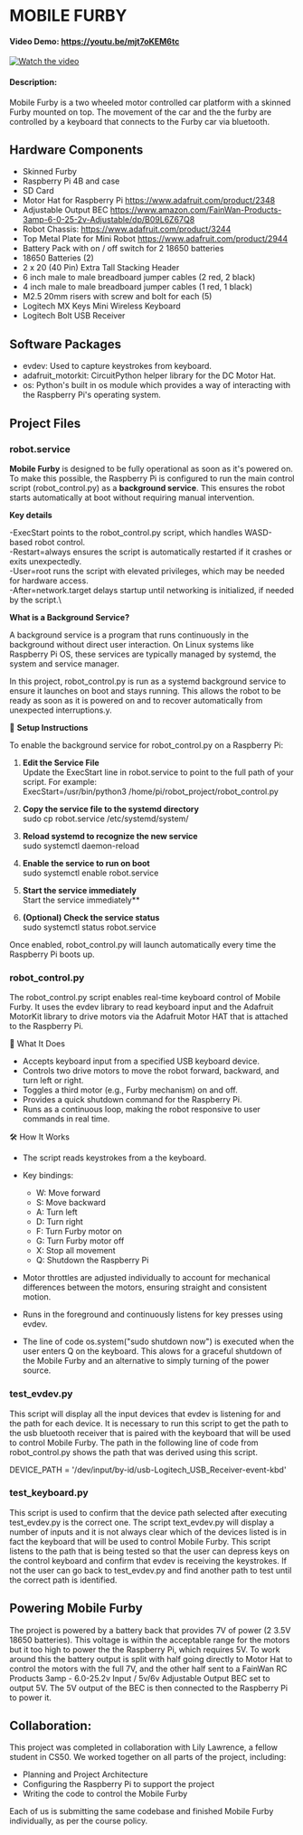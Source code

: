 # MOBILE FURBY
#### Video Demo:  https://youtu.be/mjt7oKEM6tc

[![Watch the video](https://img.youtube.com/vi/mjt7oKEM6tc/maxresdefault.jpg)](https://youtu.be/mjt7oKEM6tc)

#### Description:

Mobile Furby is a two wheeled motor controlled car platform with a skinned Furby mounted on top. The movement of the car and the the furby are controlled by a keyboard that connects to the Furby car via bluetooth.

## Hardware Components

- Skinned Furby
- Raspberry Pi 4B and case
- SD Card
- Motor Hat for Raspberry Pi    https://www.adafruit.com/product/2348
- Adjustable Output BEC    https://www.amazon.com/FainWan-Products-3amp-6-0-25-2v-Adjustable/dp/B09L6Z67Q8
- Robot Chassis:   https://www.adafruit.com/product/3244
- Top Metal Plate for Mini Robot  https://www.adafruit.com/product/2944
- Battery Pack with on / off switch for 2 18650 batteries
- 18650 Batteries (2)
- 2 x 20 (40 Pin) Extra Tall Stacking Header
- 6 inch male to male breadboard jumper cables (2 red, 2 black)
- 4 inch male to male breadboard jumper cables (1 red, 1 black)
- M2.5 20mm risers with screw and bolt for each (5)
- Logitech MX Keys Mini Wireless Keyboard
- Logitech Bolt USB Receiver

## Software Packages

- evdev: Used to capture keystrokes from keyboard.
- adafruit_motorkit: CircuitPython helper library for the DC Motor Hat.
- os: Python's built in os module which provides a way of interacting with the Raspberry Pi's operating system.

## Project Files

### robot.service

**Mobile Furby** is designed to be fully operational as soon as it's powered on. To make this possible, the Raspberry Pi is configured to run the main control script (robot_control.py) as a **background service**. This ensures the robot starts automatically at boot without requiring manual intervention.

**Key details**

-ExecStart points to the robot_control.py script, which handles WASD-based robot control.\
-Restart=always ensures the script is automatically restarted if it crashes or exits unexpectedly.\
-User=root runs the script with elevated privileges, which may be needed for hardware access.\
-After=network.target delays startup until networking is initialized, if needed by the script.\

**What is a Background Service?**

A background service is a program that runs continuously in the background without direct user interaction. On Linux systems like Raspberry Pi OS, these services are typically managed by systemd, the system and service manager.

In this project, robot_control.py is run as a systemd background service to ensure it launches on boot and stays running. This allows the robot to be ready as soon as it is powered on and to recover automatically from unexpected interruptions.y.

🔧 **Setup Instructions**

To enable the background service for robot_control.py on a Raspberry Pi:

1. **Edit the Service File**\
Update the ExecStart line in robot.service to point to the full path of your script. For example:\
ExecStart=/usr/bin/python3 /home/pi/robot_project/robot_control.py

2. **Copy the service file to the systemd directory**\
sudo cp robot.service /etc/systemd/system/

3. **Reload systemd to recognize the new service**\
sudo systemctl daemon-reload

4. **Enable the service to run on boot**\
sudo systemctl enable robot.service

5. **Start the service immediately**\
Start the service immediately**

6. **(Optional) Check the service status**\
sudo systemctl status robot.service

Once enabled, robot_control.py will launch automatically every time the Raspberry Pi boots up.

### robot_control.py

The robot_control.py script enables real-time keyboard control of Mobile Furby. It uses the evdev library to read keyboard input and the Adafruit MotorKit library to drive motors via the Adafruit Motor HAT that is attached to the Raspberry Pi.

🚀 What It Does
- Accepts keyboard input from a specified USB keyboard device.
- Controls two drive motors to move the robot forward, backward, and turn left or right.
- Toggles a third motor (e.g., Furby mechanism) on and off.
- Provides a quick shutdown command for the Raspberry Pi.
- Runs as a continuous loop, making the robot responsive to user commands in real time.

🛠 How It Works
- The script reads keystrokes from a the keyboard.

- Key bindings:
    - W: Move forward
    - S: Move backward
    - A: Turn left
    - D: Turn right
    - F: Turn Furby motor on
    - G: Turn Furby motor off
    - X: Stop all movement
    - Q: Shutdown the Raspberry Pi

- Motor throttles are adjusted individually to account for mechanical differences between the motors, ensuring straight and consistent motion.
- Runs in the foreground and continuously listens for key presses using evdev.
- The line of code os.system("sudo shutdown now") is executed when the user enters Q on the keyboard.  This alows for a graceful shutdown of the Mobile Furby and an alternative to simply turning of the power source.

### test_evdev.py

This script will display all the input devices that evdev is listening for and the path for each device.  It is necessary to run this script to get the path to the usb bluetooth receiver that is paired with the keyboard that will be used to control Mobile Furby.  The path in the following line of code from robot_control.py shows the path that was derived using this script.

DEVICE_PATH = '/dev/input/by-id/usb-Logitech_USB_Receiver-event-kbd'

### test_keyboard.py

This script is used to confirm that the device path selected after executing test_evdev.py is the correct one.  The script text_evdev.py will display a number of inputs and it is not always clear which of the devices listed is in fact the keyboard that will be used to control Mobile Furby.  This script listens to the path that is being tested so that the user can depress keys on the control keyboard and confirm that evdev is receiving the keystrokes. If not the user can go back to test_evdev.py and find another path to test until the correct path is identified.

## Powering Mobile Furby

The project is powered by a battery back that provides 7V of power (2 3.5V  18650 batteries).  This voltage is within the acceptable range for the motors but it too high to power the the Raspberry Pi, which requires 5V.  To work around this the battery output is split with half going directly to Motor Hat to control the motors with the full 7V, and the other half sent to a FainWan RC Products 3amp - 6.0-25.2v Input / 5v/6v Adjustable Output BEC set to output 5V.  The 5V output of the BEC is then connected to the Raspberry Pi to power it.

## Collaboration:

This project was completed in collaboration with Lily Lawrence, a fellow student in CS50.
We worked together on all parts of the project, including:

- Planning and Project Architecture
- Configuring the Raspberry Pi to support the project
- Writing the code to control the Mobile Furby

Each of us is submitting the same codebase and finished Mobile Furby individually, as per the course policy.
